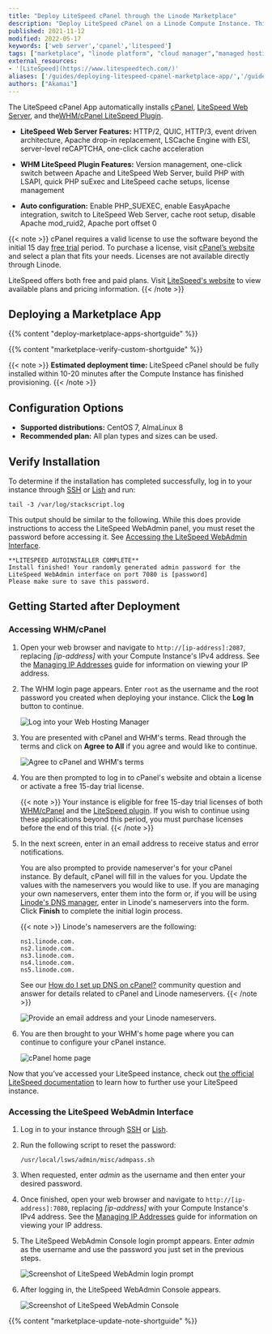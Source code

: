 ```yaml
---
title: "Deploy LiteSpeed cPanel through the Linode Marketplace"
description: "Deploy LiteSpeed cPanel on a Linode Compute Instance. This provides you with a lightning fast, performant, and secure web server that conserves resources."
published: 2021-11-12
modified: 2022-05-17
keywords: ['web server','cpanel','litespeed']
tags: ["marketplace", "linode platform", "cloud manager","managed hosting"]
external_resources:
- '[LiteSpeed](https://www.litespeedtech.com/)'
aliases: ['/guides/deploying-litespeed-cpanel-marketplace-app/','/guides/litespeed-cpanel-marketplace-app/']
authors: ["Akamai"]
---
```


The LiteSpeed cPanel App automatically installs [cPanel](https://cpanel.net/), [LiteSpeed Web Server](https://www.litespeedtech.com/products/litespeed-web-server), and the[WHM/cPanel LiteSpeed Plugin](https://www.litespeedtech.com/products/litespeed-web-server/control-panel-plugins/cpanel).

- **LiteSpeed Web Server Features:** HTTP/2, QUIC, HTTP/3, event driven architecture, Apache drop-in replacement, LSCache Engine with ESI, server-level reCAPTCHA, one-click cache acceleration

- **WHM LiteSpeed Plugin Features:** Version management, one-click switch between Apache and LiteSpeed Web Server, build PHP with LSAPI, quick PHP suExec and LiteSpeed cache setups, license management

- **Auto configuration:** Enable PHP_SUEXEC, enable EasyApache integration, switch to LiteSpeed Web Server, cache root setup, disable Apache mod_ruid2, Apache port offset 0

{{< note >}}
cPanel requires a valid license to use the software beyond the initial 15 day [free trial](https://cpanel.net/products/trial/) period. To purchase a license, visit [cPanel’s website](https://cpanel.net/pricing/) and select a plan that fits your needs. Licenses are not available directly through Linode.

LiteSpeed offers both free and paid plans. Visit [LiteSpeed's website](https://www.litespeedtech.com/products/litespeed-web-server/lsws-pricing) to view available plans and pricing information.
{{< /note >}}

## Deploying a Marketplace App

{{% content "deploy-marketplace-apps-shortguide" %}}

{{% content "marketplace-verify-custom-shortguide" %}}

{{< note >}}
**Estimated deployment time:** LiteSpeed cPanel should be fully installed within 10-20 minutes after the Compute Instance has finished provisioning.
{{< /note >}}

## Configuration Options

- **Supported distributions:** CentOS 7, AlmaLinux 8
- **Recommended plan:** All plan types and sizes can be used.

## Verify Installation

To determine if the installation has completed successfully, log in to your instance through [SSH](/docs/guides/connect-to-server-over-ssh/) or [Lish](/docs/products/compute/compute-instances/guides/lish/) and run:

```command
tail -3 /var/log/stackscript.log
```

This output should be similar to the following. While this does provide instructions to access the LiteSpeed WebAdmin panel, you must reset the password before accessing it. See [Accessing the LiteSpeed WebAdmin Interface](#accessing-the-litespeed-webadmin-interface).

```output
**LITESPEED AUTOINSTALLER COMPLETE**
Install finished! Your randomly generated admin password for the LiteSpeed WebAdmin interface on port 7080 is [password]
Please make sure to save this password.
```

## Getting Started after Deployment

### Accessing WHM/cPanel

1.  Open your web browser and navigate to `http://[ip-address]:2087`, replacing *[ip-address]* with your Compute Instance's IPv4 address. See the [Managing IP Addresses](/docs/products/compute/compute-instances/guides/manage-ip-addresses/) guide for information on viewing your IP address.

1.  The WHM login page appears. Enter `root` as the username and the root password you created when deploying your instance. Click the **Log In** button to continue.

    ![Log into your Web Hosting Manager](whm-login.png)

1.  You are presented with cPanel and WHM's terms. Read through the terms and click on **Agree to All** if you agree and would like to continue.

    ![Agree to cPanel and WHM's terms](agree-to-terms.png)

1.  You are then prompted to log in to cPanel's website and obtain a license or activate a free 15-day trial license.

    {{< note >}}
    Your instance is eligible for free 15-day trial licenses of both [WHM/cPanel](https://cpanel.net/products/trial/) and the [LiteSpeed plugin](https://docs.litespeedtech.com/licenses/trial/). If you wish to continue using these applications beyond this period, you must purchase licenses before the end of this trial.
    {{< /note >}}

1.  In the next screen, enter in an email address to receive status and error notifications.

    You are also prompted to provide nameserver's for your cPanel instance. By default, cPanel will fill in the values for you. Update the values with the nameservers you would like to use. If you are managing your own nameservers, enter them into the form or, if you will be using [Linode's DNS manager](/docs/products/networking/dns-manager/), enter in Linode's nameservers into the form. Click **Finish** to complete the initial login process.

    {{< note >}}
    Linode's nameservers are the following:

        ns1.linode.com.
        ns2.linode.com.
        ns3.linode.com.
        ns4.linode.com.
        ns5.linode.com.

    See our [How do I set up DNS on cPanel?](https://www.linode.com/community/questions/19216/how-do-i-set-up-dns-on-cpanel) community question and answer for details related to cPanel and Linode nameservers.
    {{< /note >}}

    ![Provide an email address and your Linode nameservers.](email-and-nameservers.png)

4. You are then brought to your WHM's home page where you can continue to configure your cPanel instance.

    ![cPanel home page](cpanel-home-page.png)

Now that you’ve accessed your LiteSpeed instance, check out [the official LiteSpeed documentation](https://www.litespeedtech.com/support/wiki/doku.php/litespeed_wiki) to learn how to further use your LiteSpeed instance.

### Accessing the LiteSpeed WebAdmin Interface

1. Log in to your instance through [SSH](/docs/guides/connect-to-server-over-ssh/) or [Lish](/docs/products/compute/compute-instances/guides/lish/).

1. Run the following script to reset the password:

    ```command
    /usr/local/lsws/admin/misc/admpass.sh
    ```

1. When requested, enter *admin* as the username and then enter your desired password.

1. Once finished, open your web browser and navigate to `http://[ip-address]:7080`, replacing *[ip-address]* with your Compute Instance's IPv4 address. See the [Managing IP Addresses](/docs/products/compute/compute-instances/guides/manage-ip-addresses/) guide for information on viewing your IP address.

1. The LiteSpeed WebAdmin Console login prompt appears. Enter *admin* as the username and use the password you just set in the previous steps.

    ![Screenshot of LiteSpeed WebAdmin login prompt](litespeed-webadmin-console.png)

1. After logging in, the LiteSpeed WebAdmin Console appears.

    ![Screenshot of LiteSpeed WebAdmin Console](litespeed-webadmin-interface.png)

{{% content "marketplace-update-note-shortguide" %}}